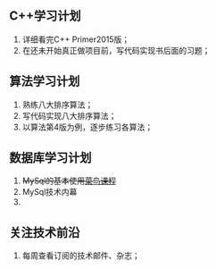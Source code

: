 ## C++学习计划
1. 详细看完C++ Primer2015版；
1. 在还未开始真正做项目前，写代码实现书后面的习题；

## 算法学习计划
1. 熟练八大排序算法；
1. 写代码实现八大排序算法；
1. 以算法第4版为例，逐步练习各算法；

## 数据库学习计划
1. ~~MySql的基本使用[菜鸟课程](http://www.runoob.com/mysql/mysql-tutorial.html)~~  
1. MySql技术内幕
1. 

## 关注技术前沿
1. 每周查看订阅的技术邮件、杂志；
